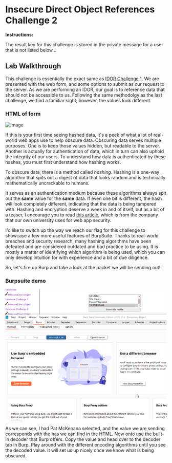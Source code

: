 # Insecure Direct Object References Challenge 2

**Instructions:**

The result key for this challenge is stored in the private message for a user that is not listed below...

## Lab Walkthrough

This challenge is essentially the exact same as [IDOR Challenge 1]. We are presented with the web form, and some options to submit as our request to the server. As we are performing an IDOR, our goal is to reference data that should not be accessible to us. Following the same methodolgy as the last challenge, we find a familiar sight; however, the values look different.

### HTML of form
![image](https://user-images.githubusercontent.com/66766340/146283701-e22bcfb9-bf57-441c-9907-87f801084a5f.png)

If this is your first time seeing hashed data, it's a peek of what a lot of real-world web apps use to help obscure data. Obscuring data serves multiple purposes. One is to keep those values hidden, but readable to the server. Another is actually for authentication of data, which in turn can also uphold the integrity of our users. To understand how data is authenticated by these hashes, you must first understand how hashing works.

To obscure data, there is a method called *hashing*. Hashing is a one-way algorithm that spits out a digest of data that looks random and is technically mathematically uncrackable to humans. 

It serves as an authentication medium because these algorithms always spit out the **same** value for the **same** data. If even one bit is different, the hash will look completely different, indicating that the data is being tampered with. Hashing and encryption deserve a week in and of itself, but as a bit of a teaser, I encourage you to read [this article], which is from the company that our own university uses for web app security.

I'd like to switch up the way we reach our flag for this challenge to showcase a few more useful features of BurpSuite. Thanks to real-world breaches and security research, many hashing algorithms have been defeated and are considered outdated and bad practice to be using. It is mostly a matter of identifying which algorithm is being used, which you can only develop intuition for with experience and a bit of due diligence. 

So, let's fire up Burp and take a look at the packet we will be sending out!

### Burpsuite demo
<img src="https://github.com/colton-gabertan/SecurityShepherdLabs/blob/IDOR-Challenge-2/IDORchallenge2-1.gif">

As we can see, I had Pat McKenana selected, and the value we are sending corresponds with the has we can find in the HTML. Now onto use the built-in decoder that Burp offers. Copy the value and head over to the decoder tab in Burp. Play around with the different encoding algorithms until you see the decoded value. It will set us up nicely once we know what is being obscured.






[IDOR Challenge 1]: https://github.com/colton-gabertan/SecurityShepherdLabs/blob/IDOR-Challenge-1/README.md
[this article]: https://www.okta.com/identity-101/hashing-algorithms/
